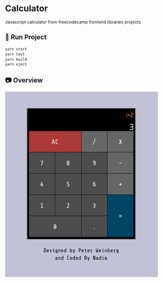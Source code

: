 # Calculator

Javascript calculator from freecodecamp frontend libraries projects

## :runner: Run Project
>
```bash
yarn start
yarn test
yarn build
yarn eject
```

## :camera: Overview
>
![calculator](./public/calculator.png)
